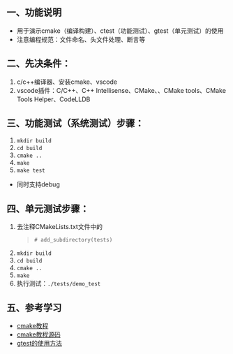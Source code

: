 ## 一、功能说明
+ 用于演示cmake（编译构建）、ctest（功能测试）、gtest（单元测试）的使用
+ 注意编程规范：文件命名、头文件处理、断言等

## 二、先决条件：
1. c/c++编译器、安装cmake、vscode
2. vscode插件：C/C++、C++ Intellisense、CMake、、CMake tools、CMake Tools Helper、CodeLLDB

## 三、功能测试（系统测试）步骤：
1. `mkdir build`
2. `cd build`
3. `cmake ..`
4. `make`
5. `make test`
+ 同时支持debug

## 四、单元测试步骤：
1. 去注释CMakeLists.txt文件中的
   >`# add_subdirectory(tests)`
2. `mkdir build`
3. `cd build`
4. `cmake ..`
5. `make`
6. 执行测试：`./tests/demo_test`

## 五、参考学习
+ [cmake教程](https://www.hahack.com/codes/cmake/)
+ [cmake教程源码](https://github.com/wzpan/cmake-demo)
+ [gtest的使用方法](https://blog.csdn.net/baijiwei/article/details/81265491)